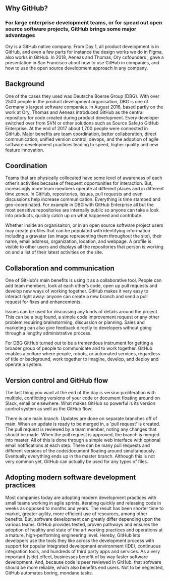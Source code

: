 ## Why GitHub?
### For large enterprise development teams, or for spead out open source software projects, GitHub brings some major advantages

Ory is a GitHub native company.  From Day 1, all product development is in GitHub, and even a few parts for instance the design works we do in Figma, also works in GitHub. In 2018, Aeneas and Thomas, Ory cofounders , gave a presentation in San Francisco about how to use GitHub in companies, and how to use the open source development approach in any company. 

## Background
One of the cases they used was Deutsche Boerse Group (DBG). With over 2500 people in the product development organisation, DBG is one of Germany's largest software companies. In August 2016, based partly on the work at Ory, Thomas and Aeneas introduced GitHub as the central repository for code created during product development. Every developer switched over from SVN or other solutions such as Source Safe,to GitHub Enterprise. At the end of 2017 about 1,700 people were connected in GitHub. Major benefits are team coordination, better collaboration, direct communication, unified version control, devops, and the adoption of agile software development practices leading to speed, higher quality and new feature innovation.

## Coordination
Teams that are physically collocated have some level of awareness of each other’s activities because of frequent opportunities for interaction. But, increasingly more team members operate at different places and in different time zones. In GitHub, repositories, issues, pull requests and even discussions help increase communication. Everything is time stamped and geo-coordinated. For example in DBG with GitHub Enterprise all but the most sensitive repositories are internally public so anyone can take a look into products, quickly catch up on what happened and contribute.

Whether inside an organisaiton, or in an open source software project users may create profiles that can be populated with identifying information including a gravatar (an image representing them throughout the site), their name, email address, organization, location, and webpage. A profile is visible to other users and displays all the repositories that person is working on and a list of their latest activities on the site.

## Collaboration and communication
One of GitHub's main benefits is using it as a collaborative tool. People can add team members, look at each other’s code, open up pull requests and develop new ways of working together. GitHub makes it very easy to interact right away: anyone can create a new branch and send a pull request for fixes and enhancements.

Issues can be used for discussing any kinds of details around the project. This can be a bug found, a simple code improvement request or any other problem requiring brainstorming, discussion or planning. Sales and marketing can also give feedback directly to developers without going through a lengthy administrative process.

For DBG GitHub turned out to be a tremendous instrument for getting a broader group of people to communicate and to work together. GitHub enables a culture where people, robots, or automated services, regardless of title or background, work together to imagine, develop, and deploy and operate a system.

## Version control and GitHub flow
The last thing you want at the end of the day is version proliferation with multiple, conflicting versions of your code or document floating around on Slack, email or elsewhere. What makes GitHub so powerful is its version control system as well as the GitHub flow:

There is one main branch. Updates are done on separate branches off of main. When an update is ready to be merged in, a 'pull request' is created. The pull request is reviewed by a team member, noting any changes that should be made. When the pull request is approved, the branch is merged into master. All of this is done through a simple web interface with optional email notifications at each step. There can be many pull requests and different versions of the code/document floating around simultaneously. Eventually everything ends up in the master branch. Although this is not very common yet, GitHub can actually be used for any types of files.

## Adopting modern software development practices
Most companies today are adopting modern development practices with small teams working in agile sprints, iterating quickly and releasing code in weeks as opposed to months and years. The result has been shorter time to market, greater agility, more efficient use of resources, among other benefits. But, software development can greatly differ depending upon the various teams. GitHub provides tested, proven pathways and ensures the adoption of healthy and state of the art working practices and operations at a mature, high-performing engineering level. Hereby, GitHub lets developers use the tools they like across the development process with support for popular integrated development environment (IDE), continuous integration tools, and hundreds of third party apps and services. As a very important (side) effect, businesses benefit of by way faster software development. And, because code is peer reviewed in GitHub, that software should be more reliable, which also benefits end users. Not to be neglected, GitHub automates boring, mondane tasks.
